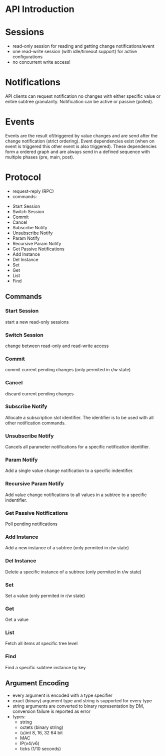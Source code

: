 # API Introduction

# Sessions

* read-only session for reading and getting change notifications/event
* one read-write session (with idle/timeout support) for active configurations
* no concurrent write access!

# Notifications

API clients can request notification no changes with either specific value
or entire subtree granularity.
Notification can be active or passive (polled).

# Events

Events are the result of/triggered by value changes and are send after the
change notification (strict ordering).
Event dependencies exist (when on event is triggered this other event is also
triggered). These dependencies form a ordered graph and are always send in a
defined sequence with multiple phases (pre, main, post).

# Protocol

* request-reply (RPC)
* commands:
 - Start Session
 - Switch Session
 - Commit
 - Cancel
 - Subscribe Notify
 - Unsubscribe Notify
 - Param Notify
 - Recursive Param Notify
 - Get Passive Notifications
 - Add Instance
 - Del Instance
 - Set
 - Get
 - List
 - Find

## Commands

### Start Session

start a new read-only sessions

### Switch Session

change between read-only and read-write access

### Commit

commit current pending changes (only permited in r/w state)

### Cancel

discard current pending changes

### Subscribe Notify

Allocate a subscription slot identifier. The identifier is to be used with
all other notification commands.

### Unsubscribe Notify

Cancels all parameter notifications for a specific notification identifier.

### Param Notify

Add a single value change notification to a specific indentifier.

### Recursive Param Notify

Add value change notifications to all values in a subtree to a specific indentifier.

### Get Passive Notifications

Poll pending notifications

### Add Instance

Add a new instance of a subtree (only permited in r/w state)

### Del Instance

Delete a specific instance of a subtree (only permited in r/w state)

### Set

Set a value (only permited in r/w state)

### Get

Get a value

### List

Fetch all items at specific tree level

### Find

Find a specific subtree instance by key

## Argument Encoding

* every argument is encoded with a type specifier
* exact (binary) argument type and string is supported for every type
* string arguments are converted to binary representation by DM,
  conversion failure is reported as error
* types:
  - string
  - octets (binary string)
  - (u)int 8, 16, 32 64 bit
  - MAC
  - IP(v4/v6)
  - ticks (1/10 seconds)

